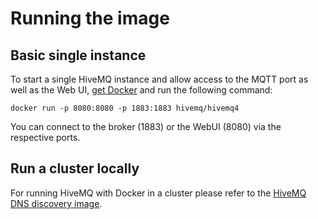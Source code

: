 # Running the image

## Basic single instance

To start a single HiveMQ instance and allow access to the MQTT port as well as the Web UI, 
[get Docker](https://www.docker.com/get-started) and run the following command:

`docker run -p 8080:8080 -p 1883:1883 hivemq/hivemq4`

You can connect to the broker (1883) or the WebUI (8080) via the respective ports.

## Run a cluster locally

For running HiveMQ with Docker in a cluster please refer to the [HiveMQ DNS discovery image](../../README.md).